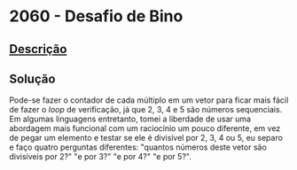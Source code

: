 # 2060 - Desafio de Bino

## [Descrição](https://www.beecrowd.com.br/judge/pt/problems/view/2060)

## Solução

Pode-se fazer o contador de cada múltiplo em um vetor para ficar mais fácil de fazer o _loop_ de verificação, já que $2$, $3$, $4$ e $5$ são números sequenciais. Em algumas linguagens entretanto, tomei a liberdade de usar uma abordagem mais funcional com um raciocínio um pouco diferente, em vez de pegar um elemento e testar se ele é divisível por $2$, $3$, $4$ ou $5$, eu separo e faço quatro perguntas diferentes: "quantos números deste vetor são divisíveis por $2$?" "e por $3$?" "e por $4$?" "e por $5$?".